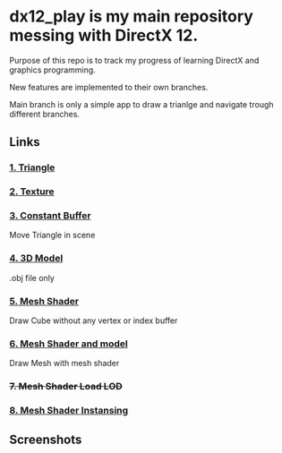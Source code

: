 # dx12_play is my main repository messing with DirectX 12.

Purpose of this repo is to track my progress of learning DirectX and graphics programming.

New features are implemented to their own branches.

Main branch is only a simple app to draw a trianlge and navigate trough different branches.

## Links
### [1. Triangle](https://github.com/antti-kyto/dx12_play/tree/1_Triangle)
### [2. Texture](https://github.com/antti-kyto/dx12_play/tree/2_Texture)
### [3. Constant Buffer](https://github.com/antti-kyto/dx12_play/tree/3_Constant_Buffer)
Move Triangle in scene
### [4. 3D Model](https://github.com/antti-kyto/dx12_play/tree/4_Draw_3D_Model)
.obj file only
### [5. Mesh Shader](https://github.com/antti-kyto/dx12_play/tree/5_Mesh_Shader)
Draw Cube without any vertex or index buffer
### [6. Mesh Shader and model](https://github.com/antti-kyto/dx12_play/tree/6_Mesh_Shader_Model)
Draw Mesh with mesh shader
### ~~7. Mesh Shader Load LOD~~
### [8. Mesh Shader Instansing](https://github.com/antti-kyto/dx12_play/tree/8_Mesh_Shader_Instancing)

## Screenshots
